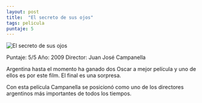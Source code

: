 ```yaml
---
layout: post
title:  "El secreto de sus ojos"
tags: pelicula
puntaje: 5
---
```




![El secreto de sus ojos](https://pics.filmaffinity.com/El_secreto_de_sus_ojos-941994601-large.jpg)

Puntaje: 5/5 
Año: 2009
Director: Juan José Campanella

Argentina hasta el momento ha ganado dos Oscar a mejor película y uno de ellos es por este film. El final es una sorpresa.

Con esta película Campanella se posicionó como uno de los directores argentinos más importantes de todos los tiempos.

